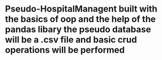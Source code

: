 # Pseudo-HospitalManagent built with the basics of oop and the help of the pandas libary the pseudo database will be a .csv file and basic crud operations will be performed
